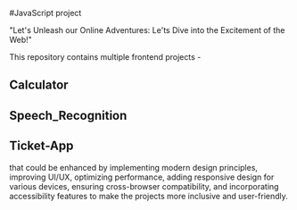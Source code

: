 
#JavaScript project


"Let's Unleash our Online Adventures: Le'ts Dive into the Excitement of the Web!"


This repository contains multiple frontend projects -

## Calculator
## Speech_Recognition
## Ticket-App


that could be enhanced by implementing modern design principles, improving UI/UX, optimizing performance, adding responsive design for various devices, ensuring cross-browser compatibility, and incorporating accessibility features to make the projects more inclusive and user-friendly.


